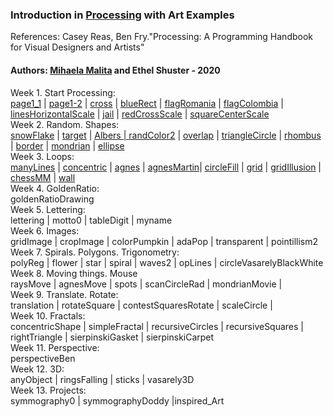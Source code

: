 <h3>Introduction in <a href="https://processing.org">Processing</a> with Art Examples</h3>
References: Casey Reas, Ben Fry."Processing: A Programming Handbook for Visual Designers and Artists" <br>
<h4>Authors: <a href="https://ypologist.com/mmalita17/HOMEPAGE/culProcessing/index.html">Mihaela Malita</a> and Ethel Shuster - 2020 </h4>
 Week 1. Start Processing: <br>
<a href="page1_1.jpg">page1_1</a> | <a href="page1_2.jpg">page1-2</a>  | <a href="cross.jpg">cross</a>  | 
<a href="blueRect.jpg">blueRect</a>  | 
 <a href="flagRomania.jpg">flagRomania</a>  | <a href="flagColombia.jpg">flagColombia</a>  | 
 <a href="linesHorizontalScale.jpg">linesHorizontalScale</a>  | 
 <a href="jail.jpg">jail</a> | <a href="redCrossScale.jpg">redCrossScale</a>  |  <a href="squareCenterScale.jpg">squareCenterScale</a>  <br>
  Week 2. Random. Shapes: <br>
 <a href="snowFlake.jpg">snowFlake</a>  |  <a href="target.jpg">target</a>  |  <a href="Albers.jpg">Albers |  
 <a href="randColor2.jpg">randColor2</a>  |  <a href="overlap.jpg">overlap</a>  | <a href="traingleCircle.jpg">triangleCircle</a>  
 | <a href="rhombus.jpg>e.jpg">rhombus</a>  | <a href="border.jpg">border</a>  |
 <a href="mondrian.jpg">mondrian</a>  | <a href="ellipse.jpg">ellipse</a>  <br>
  Week 3. Loops: <br>
 <a href="manyLines.jpg">manyLines</a> |  <a href="concentric.jpg">concentric</a> |  <a href="agnes.jpg">agnes</a> |  
 <a href="agnesMartin.jpg">agnesMartin</a>|  <a href="circleFill.jpg">circleFill</a> |  <a href="grid.jpg">grid</a> |  
 <a href="girdIllusion.jpg">gridIllusion</a> |  <a href="chessMM.jpg">chessMM</a> |  <a href="wall.jpg">wall</a> <br>
  Week 4. GoldenRatio:  <br>
goldenRatioDrawing <br>
  Week 5. Lettering: <br>
lettering | motto0 | tableDigit | myname  <br>
  Week 6. Images: <br>
gridImage | cropImage | colorPumpkin | adaPop | transparent | pointillism2 <br>
  Week 7. Spirals. Polygons. Trigonometry: <br>
polyReg | flower | star | spiral | waves2 | opLines | circleVasarelyBlackWhite <br>
  Week 8. Moving things. Mouse <br>
raysMove | agnesMove | spots | scanCircleRad | mondrianMovie | <br>
  Week 9. Translate. Rotate: <br>
translation | rotateSquare | contestSquaresRotate | scaleCircle | <br>
  Week 10. Fractals: <br>
concentricShape | simpleFractal | recursiveCircles | recursiveSquares | rightTriangle | sierpinskiGasket | sierpinskiCarpet <br>
  Week 11. Perspective: <br>
perspectiveBen <br>
 Week 12. 3D: <br>
anyObject | ringsFalling | sticks | vasarely3D <br> 
Week 13. Projects: <br>
symmography0 | symmographyDoddy |inspired_Art <br>
